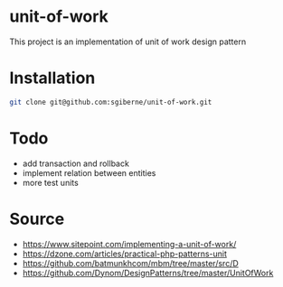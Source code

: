 # unit-of-work

This project is an implementation of unit of work design pattern

# Installation

```bash
git clone git@github.com:sgiberne/unit-of-work.git
```

# Todo
- add transaction and rollback
- implement relation between entities
- more test units

# Source
- https://www.sitepoint.com/implementing-a-unit-of-work/
- https://dzone.com/articles/practical-php-patterns-unit
- https://github.com/batmunkhcom/mbm/tree/master/src/D
- https://github.com/Dynom/DesignPatterns/tree/master/UnitOfWork
